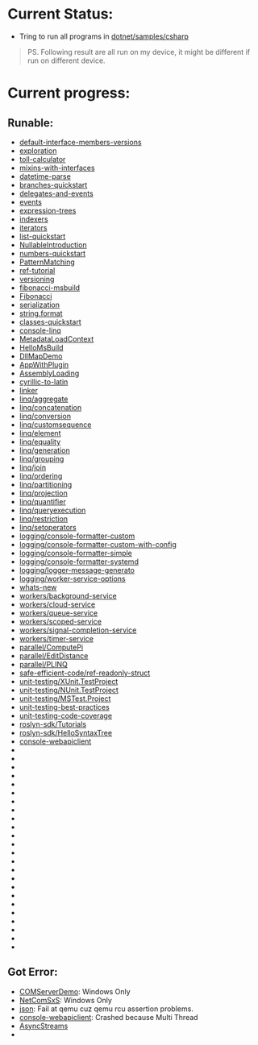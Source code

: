 # Current Status:
 - Tring to run all programs in [dotnet/samples/csharp](https://github.com/dotnet/samples/tree/main/csharp)

> PS. Following result are all run on my device, it might be different if run on different device.

# Current progress:
 
## Runable:
 - [default-interface-members-versions](https://github.com/dotnet/samples/tree/main/csharp/tutorials/default-interface-members-versions)
 - [exploration](https://github.com/dotnet/samples/tree/main/csharp/tutorials/exploration)
 - [toll-calculator](https://github.com/dotnet/samples/tree/main/csharp/tutorials/patterns/finished/toll-calculator)
 - [mixins-with-interfaces](https://github.com/dotnet/samples/tree/main/csharp/tutorials/mixins-with-interfaces/)
 - [datetime-parse](https://github.com/dotnet/samples/tree/main/csharp/api/datetime.parse/)
 - [branches-quickstart](https://github.com/dotnet/samples/tree/main/csharp/branches-quickstart)
 - [delegates-and-events](https://github.com/dotnet/samples/tree/main/csharp/delegates-and-events)
 - [events](https://github.com/dotnet/samples/tree/main/csharp/events)
 - [expression-trees](https://github.com/dotnet/samples/tree/main/csharp/expression-trees)
 - [indexers](https://github.com/dotnet/samples/tree/main/csharp/indexers)
 - [iterators](https://github.com/dotnet/samples/tree/main/csharp/iterators)
 - [list-quickstart](https://github.com/dotnet/samples/tree/main/csharp/list-quickstart)
 - [NullableIntroduction](https://github.com/dotnet/samples/tree/main/csharp/NullableIntroduction)
 - [numbers-quickstart](https://github.com/dotnet/samples/tree/main/csharp/numbers-quickstart)
 - [PatternMatching](https://github.com/dotnet/samples/tree/main/csharp/PatternMatching)
 - [ref-tutorial](https://github.com/dotnet/samples/tree/main/csharp/ref-tutorial)
 - [versioning](https://github.com/dotnet/samples/tree/main/csharp/versioning)
 - [fibonacci-msbuild](https://github.com/dotnet/samples/tree/main/core/console-apps/fibonacci-msbuild)
 - [Fibonacci](https://github.com/dotnet/samples/tree/main/core/console-apps/FibonacciBetterMsBuild)
 - [serialization](https://github.com/dotnet/samples/tree/main/csharp/serialization)
 - [string.format](https://github.com/dotnet/samples/tree/main/csharp/api/string.format)
 - [classes-quickstart](https://github.com/dotnet/samples/tree/main/csharp/classes-quickstart)
 - [console-linq](https://github.com/dotnet/samples/tree/main/csharp/getting-started/console-linq)
 - [MetadataLoadContext](https://github.com/dotnet/samples/tree/main/core/assembly/MetadataLoadContext/)
 - [HelloMsBuild](https://github.com/dotnet/samples/tree/main/core/console-apps/HelloMsBuild/)
 - [DllMapDemo](https://github.com/dotnet/samples/tree/main/core/extensions/DllMapDemo)
 - [AppWithPlugin](https://github.com/dotnet/samples/tree/main/core/extensions/AppWithPlugin/)
 - [AssemblyLoading](https://github.com/dotnet/samples/tree/main/core/extensions/AssemblyLoading)
 - [cyrillic-to-latin](https://github.com/dotnet/samples/tree/main/core/encoding/cyrillic-to-latin)
 - [linker](https://github.com/dotnet/samples/tree/main/core/linker/)
 - [linq/aggregate](https://github.com/dotnet/samples/tree/main/core/linq/csharp/aggregate)
 - [linq/concatenation](https://github.com/dotnet/samples/tree/main/core/linq/csharp/concatenation/)
 - [linq/conversion](https://github.com/dotnet/samples/tree/main/core/linq/csharp/conversion/)
 - [linq/customsequence](https://github.com/dotnet/samples/tree/main/core/linq/csharp/customsequence/)
 - [linq/element](https://github.com/dotnet/samples/tree/main/core/linq/csharp/element/)
 - [linq/equality](https://github.com/dotnet/samples/tree/main/core/linq/csharp/equality/)
 - [linq/generation](https://github.com/dotnet/samples/tree/main/core/linq/csharp/generation/)
 - [linq/grouping](https://github.com/dotnet/samples/tree/main/core/linq/csharp/grouping/)
 - [linq/join](https://github.com/dotnet/samples/tree/main/core/linq/csharp/join/)
 - [linq/ordering](https://github.com/dotnet/samples/tree/main/core/linq/csharp/ordering/)
 - [linq/partitioning](https://github.com/dotnet/samples/tree/main/core/linq/csharp/partitioning/)
 - [linq/projection](https://github.com/dotnet/samples/tree/main/core/linq/csharp/projection/)
 - [linq/quantifier](https://github.com/dotnet/samples/tree/main/core/linq/csharp/quantifier/)
 - [linq/queryexecution](https://github.com/dotnet/samples/tree/main/core/linq/csharp/queryexecution/)
 - [linq/restriction](https://github.com/dotnet/samples/tree/main/core/linq/csharp/restriction/)
 - [linq/setoperators](https://github.com/dotnet/samples/tree/main/core/linq/csharp/setoperators/)
 - [logging/console-formatter-custom](https://github.com/dotnet/samples/tree/main/core/logging/console-formatter-custom/)
 - [logging/console-formatter-custom-with-config](https://github.com/dotnet/samples/tree/main/core/logging/console-formatter-custom-config/)
 - [logging/console-formatter-simple](https://github.com/dotnet/samples/tree/main/core/logging/console-formatter-simple/)
 - [logging/console-formatter-systemd](https://github.com/dotnet/samples/tree/main/core/logging/console-formatter-systemd/)
 - [logging/logger-message-generato](https://github.com/dotnet/samples/tree/main/core/logging/logger-message-generato/)
 - [logging/worker-service-options](https://github.com/dotnet/samples/tree/main/core/logging/worker-service-options/)
 - [whats-new](https://github.com/dotnet/samples/tree/main/core/whats-new/)
 - [workers/background-service](https://github.com/dotnet/samples/tree/main/core/workers/background-service/)
 - [workers/cloud-service](https://github.com/dotnet/samples/tree/main/core/workers/cloud-service/)
 - [workers/queue-service](https://github.com/dotnet/samples/tree/main/core/workers/queue-service/)
 - [workers/scoped-service](https://github.com/dotnet/samples/tree/main/core/workers/scoped-service/)
 - [workers/signal-completion-service](https://github.com/dotnet/samples/tree/main/core/workers/signal-completion-service/)
 - [workers/timer-service](https://github.com/dotnet/samples/tree/main/core/workers/timer-service/)
 - [parallel/ComputePi](https://github.com/dotnet/samples/tree/main/csharp/parallel/ComputePi/)
 - [parallel/EditDistance](https://github.com/dotnet/samples/tree/main/csharp/parallel/EditDistance/)
 - [parallel/PLINQ](https://github.com/dotnet/samples/tree/main/csharp/parallel/PLINQ/)
 - [safe-efficient-code/ref-readonly-struct](https://github.com/dotnet/samples/tree/main/csharp/safe-efficient-code/ref-readonly-struct/)
 - [unit-testing/XUnit.TestProject](https://github.com/dotnet/samples/tree/main/csharp/unit-testing/XUnit.TestProject)
 - [unit-testing/NUnit.TestProject](https://github.com/dotnet/samples/tree/main/csharp/unit-testing/NUnit.TestProject)
 - [unit-testing/MSTest.Project](https://github.com/dotnet/samples/tree/main/csharp/unit-testing/MSTest.Project)
 - [unit-testing-best-practices](https://github.com/dotnet/samples/tree/main/csharp/unit-testing-best-practices)
 - [unit-testing-code-coverage](https://github.com/dotnet/samples/tree/main/csharp/unit-testing-code-coverage)
 - [roslyn-sdk/Tutorials](https://github.com/dotnet/samples/tree/main/csharp/roslyn-sdk/Tutorials)
 - [roslyn-sdk/HelloSyntaxTree](https://github.com/dotnet/samples/tree/main/csharp/roslyn-sdk/SyntaxQuickStart/HelloSyntaxTree)
 - [console-webapiclient](https://github.com/dotnet/samples/tree/main/csharp/getting-started/console-webapiclient)
 - [](https://github.com/dotnet/samples/tree/main/csharp/)
 - [](https://github.com/dotnet/samples/tree/main/csharp/)
 - [](https://github.com/dotnet/samples/tree/main/csharp/)
 - [](https://github.com/dotnet/samples/tree/main/csharp/)
 - [](https://github.com/dotnet/samples/tree/main/csharp/)
 - [](https://github.com/dotnet/samples/tree/main/csharp/)
 - [](https://github.com/dotnet/samples/tree/main/csharp/)
 - [](https://github.com/dotnet/samples/tree/main/csharp/)
 - [](https://github.com/dotnet/samples/tree/main/csharp/)
 - [](https://github.com/dotnet/samples/tree/main/csharp/)
 - [](https://github.com/dotnet/samples/tree/main/csharp/)
 - [](https://github.com/dotnet/samples/tree/main/csharp/)
 - [](https://github.com/dotnet/samples/tree/main/csharp/)
 - [](https://github.com/dotnet/samples/tree/main/csharp/)
 - [](https://github.com/dotnet/samples/tree/main/csharp/)
 - [](https://github.com/dotnet/samples/tree/main/csharp/)
 - [](https://github.com/dotnet/samples/tree/main/csharp/)
 - [](https://github.com/dotnet/samples/tree/main/csharp/)
 - [](https://github.com/dotnet/samples/tree/main/csharp/)
 - [](https://github.com/dotnet/samples/tree/main/csharp/)
 - [](https://github.com/dotnet/samples/tree/main/csharp/)
 - [](https://github.com/dotnet/samples/tree/main/csharp/)
 - [](https://github.com/dotnet/samples/tree/main/csharp/)
 - [](https://github.com/dotnet/samples/tree/main/csharp/)

 

## Got Error:
 - [COMServerDemo](https://github.com/dotnet/samples/tree/main/core/extensions/COMServerDemo): Windows Only
 - [NetComSxS](https://github.com/dotnet/samples/tree/main/core/extensions/NetComSxS): Windows Only
 - [json](https://github.com/dotnet/samples/tree/main/core/json): Fail at qemu cuz qemu rcu assertion problems.
 - [console-webapiclient](https://github.com/dotnet/samples/tree/main/csharp/getting-started/console-webapiclient): Crashed because Multi Thread
 - [AsyncStreams](https://github.com/dotnet/samples/tree/main/csharp/tutorials/AsyncStreams)
 - 